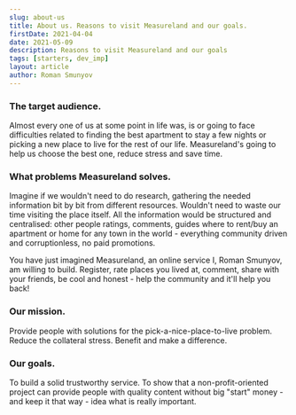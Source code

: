 ```yaml
---
slug: about-us
title: About us. Reasons to visit Measureland and our goals.
firstDate: 2021-04-04
date: 2021-05-09
description: Reasons to visit Measureland and our goals
tags: [starters, dev_imp]
layout: article
author: Roman Smunyov
---
```


<script>
    import Summary from "$lib/components/Article/Summary.svelte";
</script>

<Summary
    text="We're unique, cool and free. We want to make the World better."
/>

### The target audience.
Almost every one of us at some point in life was, is or going to face difficulties related to finding the best apartment to stay a few nights or picking a new place to live for the rest of our life. Measureland's going to help us choose the best one, reduce stress and save time.

### What problems Measureland solves.
Imagine if we wouldn't need to do research, gathering the needed information bit by bit from different resources. Wouldn't need to waste our time visiting the place itself. All the information would be structured and centralised: other people ratings, comments, guides where to rent/buy an apartment or home for any town in the world - everything community driven and corruptionless, no paid promotions.

You have just imagined Measureland, an online service I, Roman Smunyov, am willing to build. Register, rate places you lived at, comment, share with your friends, be cool and honest - help the community and it'll help you back!

### Our mission.
Provide people with solutions for the pick-a-nice-place-to-live problem. Reduce the collateral stress. Benefit and make a difference.

### Our goals.
To build a solid trustworthy service. To show that a non-profit-oriented project can provide people with quality content without big "start" money - and keep it that way - idea what is really important.
